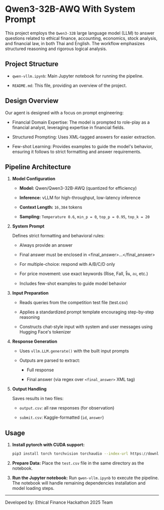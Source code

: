 # Qwen3-32B-AWQ With System Prompt

This project employs the `Qwen3-32B` large language model (LLM) to answer questions related to ethical finance, accounting, economics, stock analysis, and financial law, in both Thai and English. The workflow emphasizes structured reasoning and rigorous logical analysis.

## Project Structure

- `qwen-vllm.ipynb`: Main Jupyter notebook for running the pipeline.

- `README.md`: This file, providing an overview of the project.

## Design Overview

Our agent is designed with a focus on prompt engineering:

- Financial Domain Expertise: The model is prompted to role-play as a financial analyst, leveraging expertise in financial fields.

- Structured Prompting: Uses XML-tagged answers for easier extraction.

- Few-shot Learning: Provides examples to guide the model's behavior, ensuring it follows to strict formatting and answer requirements.


## Pipeline Architecture

1. **Model Configuration**
    - **Model:** Qwen/Qwen3-32B-AWQ (quantized for efficiency)

    - **Inference:** vLLM for high-throughput, low-latency inference

    - **Context Length:** `16,384` tokens  

    - **Sampling:** `Temperature 0.6`, `min_p = 0`, `top_p = 0.95`, `top_k = 20`

2. **System Prompt** 

   Defines strict formatting and behavioral rules:

    - Always provide an answer

    - Final answer must be enclosed in <final_answer>...</final_answer>

    - For multiple-choice: respond with A/B/C/D only

    - For price movement: use exact keywords (Rise, Fall, ขึ้น, ลง, etc.)

    - Includes few-shot examples to guide model behavior

3. **Input Preparation**
    - Reads queries from the competition test file (test.csv)

    - Applies a standardized prompt template encouraging step-by-step reasoning

    - Constructs chat-style input with system and user messages using Hugging Face's tokenizer

4. **Response Generation**
    - Uses `vllm.LLM.generate()` with the built input prompts

    - Outputs are parsed to extract:

      - Full response

      - Final answer (via regex over `<final_answer>` XML tag)

5. **Output Handling**
   
   Saves results in two files:

    - `output.csv`: all raw responses (for observation)  

    - `submit.csv`: Kaggle-formatted (`id`, `answer`)

## Usage

1. **Install pytorch with CUDA support:**
   ```bash
   pip3 install torch torchvision torchaudio --index-url https://download.pytorch.org/whl/cu128
   ```

2. **Prepare Data:** Place the `test.csv` file in the same directory as the notebook.

3. **Run the Jupyter notebook:** Run `qwen-vllm.ipynb` to execute the pipeline. The notebook will handle remaining dependencies installation and model loading steps.

---

Developed by: Ethical Finance Hackathon 2025 Team
